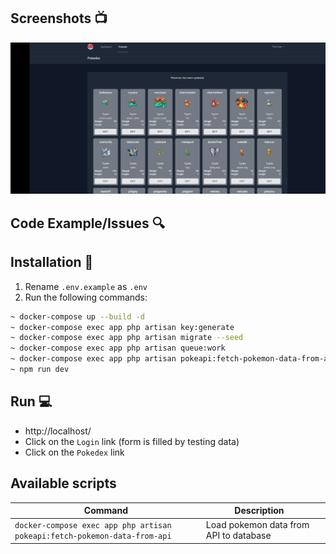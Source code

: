 ## Screenshots 📺

![screenshot](https://raw.githubusercontent.com/CatS0up/pokedex/main/media/presentation.gif)

## Code Example/Issues 🔍


## Installation 💾
1. Rename `.env.example` as `.env`
2. Run the following commands:
```bash
~ docker-compose up --build -d
~ docker-compose exec app php artisan key:generate
~ docker-compose exec app php artisan migrate --seed
~ docker-compose exec app php artisan queue:work
~ docker-compose exec app php artisan pokeapi:fetch-pokemon-data-from-api
~ npm run dev
```

## Run 💻
- http://localhost/
- Click on the `Login` link (form is filled by testing data)
- Click on the `Pokedex` link

## Available scripts

| Command                                                                   | Description                             |     |
| ------------------------------------------------------------------------- | ----------------------------------------| --- |
| `docker-compose exec app php artisan pokeapi:fetch-pokemon-data-from-api` | Load pokemon data from API to database  |     |
